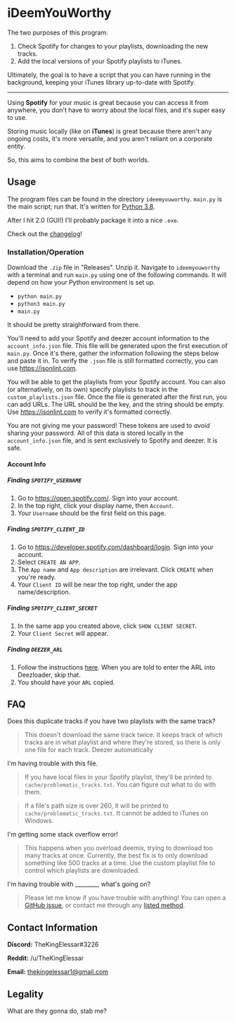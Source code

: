 # iDeemYouWorthy

The two purposes of this program:

 1. Check Spotify for changes to your playlists, downloading the new tracks.
 2. Add the local versions of your Spotify playlists to iTunes.
 
Ultimately, the goal is to have a script that you can have running in the background, keeping your iTunes library up-to-date with Spotify.

___

Using **Spotify** for your music is great because you can access it from anywhere, you don't have to worry about the local files, and it's super easy to use.

Storing music locally (like on **iTunes**) is great because there aren't any ongoing costs, it's more versatile, and you aren't reliant on a corporate entity.

So, this aims to combine the best of both worlds.


## Usage

The program files can be found in the directory `ideemyouworthy`. `main.py` is the main script; run that. It's written for [Python 3.8](https://www.python.org/downloads/). 

After I hit 2.0 (GUI!) I'll probably package it into a nice `.exe`.

Check out the [changelog](CHANGELOG.md)!

### Installation/Operation

Download the `.zip` file in "Releases". Unzip it. Navigate to `ideemyouworthy` with a terminal and run `main.py` using one of the following commands. It will depend on how your Python environment is set up.

 - `python main.py`
 - `python3 main.py`
 - `main.py`
 
It should be pretty straightforward from there. 

You'll need to add your Spotify and deezer account information to the `account_info.json` file. This file will be generated upon the first execution of `main.py`. Once it's there, gather the information following the steps below and paste it in. To verify the `.json` file is still formatted correctly, you can use https://jsonlint.com.

You will be able to get the playlists from your Spotify account. You can also (or alternatively, on its own) specify playlists to track in the `custom_playlists.json` file. Once the file is generated after the first run, you can add URLs. The URL should be the key, and the string should be empty. Use https://jsonlint.com to verify it's formatted correctly.

You are not giving me your password! These tokens are used to *avoid* sharing your password. All of this data is stored locally in the `account_info.json` file, and is sent exclusively to Spotify and deezer. It is safe.

#### Account Info

##### Finding `SPOTIFY_USERNAME`

 1. Go to https://open.spotify.com/. Sign into your account.
 2. In the top right, click your display name, then `Account`.
 3. Your `Username` should be the first field on this page.

##### Finding `SPOTIFY_CLIENT_ID`

 1. Go to https://developer.spotify.com/dashboard/login. Sign into your account.
 2. Select `CREATE AN APP`.
 3. The `App name` and `App description` are irrelevant. Click `CREATE` when you're ready.
 4. Your `Client ID` will be near the top right, under the app name/description.

##### Finding `SPOTIFY_CLIENT_SECRET`

 1. In the same app you created above, click `SHOW CLIENT SECRET`.
 2. Your `Client Secret` will appear.
 
##### Finding `DEEZER_ARL`

 1. Follow the instructions [here](https://web.archive.org/web/20200917142534/https://notabug.org/RemixDevs/DeezloaderRemix/wiki/Login+via+userToken). When you are told to enter the ARL into Deezloader, skip that.
 2. You should have your `ARL` copied.


## FAQ

Does this duplicate tracks if you have two playlists with the same track?
 > This doesn't download the same track twice. It keeps track of which tracks are in what playlist and where they're stored, so there is only one file for each track. Deezer automatically

I'm having trouble with this file.

> If you have local files in your Spotify playlist, they'll be printed to `cache/problematic_tracks.txt`. You can figure out what to do with them.

> If a file's path size is over 260, it will be printed to `cache/problematic_tracks.txt`. It cannot be added to iTunes on Windows.

I'm getting some stack overflow error!

> This happens when you overload deemix, trying to download too many tracks at once. Currently, the best fix is to only download something like 500 tracks at a time. Use the custom playlist file to control which playlists are downloaded.

I'm having trouble with ________, what's going on?
 > Please let me know if you have trouble with anything! You can open a [GitHub issue](https://github.com/TheKingElessar/iDeemYouWorthy/issues), or contact me through any [listed method](README.md#contact-ithinknformation).


## Contact Information

**Discord:** TheKingElessar#3226

**Reddit:** /u/TheKingElessar

**Email:** thekingelessar1@gmail.com


## Legality

What are they gonna do, stab me?